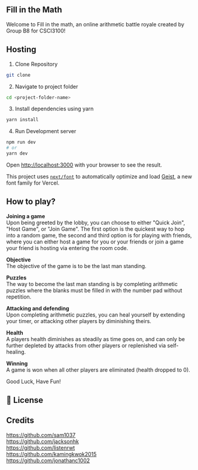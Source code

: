 ## Fill in the Math
Welcome to Fill in the math, an online arithmetic battle royale created by Group B8 for CSCI3100!

## Hosting
1. Clone Repository  
```bash
git clone 
```  
  

2. Navigate to project folder  
```bash
cd <project-folder-name>
```
  

3. Install dependencies using yarn  
```bash
yarn install
```
  

4. Run Development server  
```bash
npm run dev
# or
yarn dev
```

Open [http://localhost:3000](http://localhost:3000) with your browser to see the result.

This project uses [`next/font`](https://nextjs.org/docs/app/building-your-application/optimizing/fonts) to automatically optimize and load [Geist](https://vercel.com/font), a new font family for Vercel.

## How to play?

**Joining a game**  
Upon being greeted by the lobby, you can choose to either "Quick Join", "Host Game", or "Join Game". The first option
is the quickest way to hop into a random game, the second and third option is for playing with friends, where you can
either host a game for you or your friends or join a game your friend is hosting via entering the room code.


**Objective**  
The objective of the game is to be the last man standing.  

**Puzzles**  
The way to become the last man standing is by completing arithmetic puzzles where the blanks must be filled in with the number pad without repetition.  

**Attacking and defending**  
Upon completing arithmetic puzzles, you can heal yourself by extending your timer, or attacking other players by diminishing theirs.  

**Health**  
A players health diminishes as steadily as time goes on, and can only be further depleted by attacks from other players or replenished via self-healing.  

**Winning**  
A game is won when all other players are eliminated (health dropped to 0).

Good Luck, Have Fun!

## 📄 License


## Credits
https://github.com/sam1037  
https://github.com/jacksonhk  
https://github.com/listenrwt  
https://github.com/kamingkwok2015  
https://github.com/jonathanc1002  
